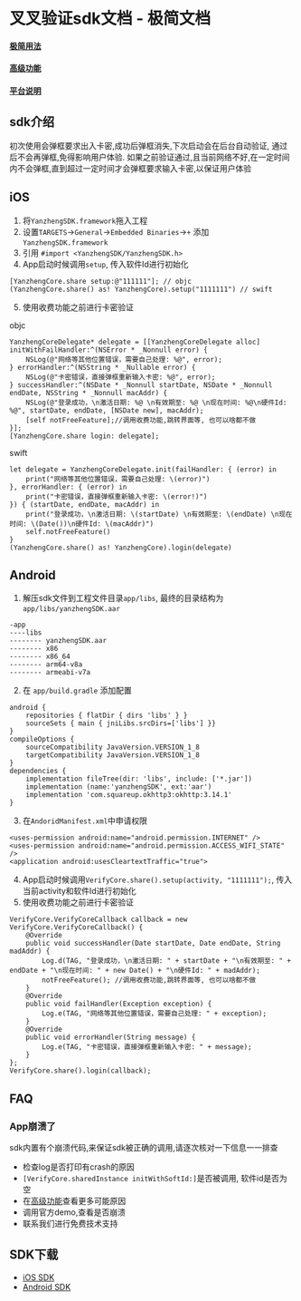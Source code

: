 # 叉叉验证sdk文档 - 极简文档

#### [极简用法](#)
#### [高级功能](https://github.com/xxyanzheng/sdk/blob/master/advance.md)
#### [平台说明](https://github.com/xxyanzheng/sdk/blob/master/platform.md)


## sdk介绍
初次使用会弹框要求出入卡密,成功后弹框消失,下次启动会在后台自动验证, 通过后不会再弹框,免得影响用户体验. 如果之前验证通过,且当前网络不好,在一定时间内不会弹框,直到超过一定时间才会弹框要求输入卡密,以保证用户体验


## iOS

1. 将`YanzhengSDK.framework`拖入工程
2. 设置`TARGETS`->`General`->`Embedded Binaries`->`+` 添加 `YanzhengSDK.framework`
3. 引用 `#import <YanzhengSDK/YanzhengSDK.h>`
4. App启动时候调用`setup`, 传入软件Id进行初始化
```
[YanzhengCore.share setup:@"111111"]; // objc
(YanzhengCore.share() as! YanzhengCore).setup("1111111") // swift
```
5. 使用收费功能之前进行卡密验证

objc
```
YanzhengCoreDelegate* delegate = [[YanzhengCoreDelegate alloc] initWithFailHandler:^(NSError * _Nonnull error) {
    NSLog(@"网络等其他位置错误，需要自己处理: %@", error);
} errorHandler:^(NSString * _Nullable error) {
    NSLog(@"卡密错误，直接弹框重新输入卡密: %@", error);
} successHandler:^(NSDate * _Nonnull startDate, NSDate * _Nonnull endDate, NSString * _Nonnull macAddr) {
    NSLog(@"登录成功，\n激活日期: %@ \n有效期至: %@ \n现在时间: %@\n硬件Id: %@", startDate, endDate, [NSDate new], macAddr);
    [self notFreeFeature];//调用收费功能,跳转界面等, 也可以啥都不做
}];
[YanzhengCore.share login: delegate];
```

swift
``` 
let delegate = YanzhengCoreDelegate.init(failHandler: { (error) in
    print("网络等其他位置错误，需要自己处理: \(error)")
}, errorHandler: { (error) in
    print("卡密错误，直接弹框重新输入卡密: \(error!)")
}) { (startDate, endDate, macAddr) in
    print("登录成功，\n激活日期: \(startDate) \n有效期至: \(endDate) \n现在时间: \(Date())\n硬件Id: \(macAddr)")
    self.notFreeFeature()
}
(YanzhengCore.share() as! YanzhengCore).login(delegate)
```



## Android

1. 解压sdk文件到工程文件目录`app/libs`, 最终的目录结构为`app/libs/yanzhengSDK.aar`
```
-app
----libs
-------- yanzhengSDK.aar
-------- x86
-------- x86_64
-------- arm64-v8a
-------- armeabi-v7a
```
2. 在 `app/build.gradle` 添加配置
```
android { 
    repositories { flatDir { dirs 'libs' } }
    sourceSets { main { jniLibs.srcDirs=['libs'] }}
}
compileOptions {
    sourceCompatibility JavaVersion.VERSION_1_8
    targetCompatibility JavaVersion.VERSION_1_8
}
dependencies {
    implementation fileTree(dir: 'libs', include: ['*.jar'])
    implementation (name:'yanzhengSDK', ext:'aar')
    implementation 'com.squareup.okhttp3:okhttp:3.14.1'
}
```
3. 在`AndoridManifest.xml`中申请权限
```
<uses-permission android:name="android.permission.INTERNET" />
<uses-permission android:name="android.permission.ACCESS_WIFI_STATE" />
<application android:usesCleartextTraffic="true">
```
4. App启动时候调用`VerifyCore.share().setup(activity, "1111111");`, 传入当前activity和软件Id进行初始化
5. 使用收费功能之前进行卡密验证
```
VerifyCore.VerifyCoreCallback callback = new VerifyCore.VerifyCoreCallback() {
    @Override
    public void successHandler(Date startDate, Date endDate, String madAddr) {
        Log.d(TAG, "登录成功，\n激活日期: " + startDate + "\n有效期至: " + endDate + "\n现在时间: " + new Date() + "\n硬件Id: " + madAddr);
        notFreeFeature(); //调用收费功能,跳转界面等, 也可以啥都不做
    }
    @Override
    public void failHandler(Exception exception) {
        Log.e(TAG, "网络等其他位置错误，需要自己处理: " + exception);
    }
    @Override
    public void errorHandler(String message) {
        Log.e(TAG, "卡密错误，直接弹框重新输入卡密: " + message);
    }
};
VerifyCore.share().login(callback);
```



## FAQ

### App崩溃了

sdk内置有个崩溃代码,来保证sdk被正确的调用,请逐次核对一下信息一一排查

* 检查log是否打印有crash的原因
* `[VerifyCore.sharedInstance initWithSoftId:]`是否被调用, 软件id是否为空
* 在[高级功能](https://github.com/xxyanzheng/sdk/blob/master/advance.md)查看更多可能原因
* 调用官方demo,查看是否崩溃
* 联系我们进行免费技术支持

## SDK下载
* [iOS SDK](https://github.com/xxyanzheng/sdk/blob/master/sdk/ios.zip)
* [Android SDK](https://github.com/xxyanzheng/sdk/blob/master/sdk/android.zip)
